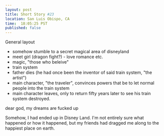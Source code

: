 ```yaml
---
layout: post
title: Short Story #23
location: San Luis Obispo, CA
time:  18:05:25 PST
published: false
---
```


General layout

 * somehow stumble to a secret magical area of disneyland
 * meet girl (dragon fight?) - love romance etc.
 * magic, "those who beleive"
 * train system
 * father dies (he had once been the inventor of said train system, "the artist")
 * main character, "the traveler", convinces powers that be to let normal people into the train system
 * main character leaves, only to return fifty years later to see his train system destroyed.

dear god, my dreams are fucked up


Somehow, I had ended up in Disney Land. I'm not entirely sure what happened or
how it happened, but my friends had dragged me along to the happiest place on
earth.

